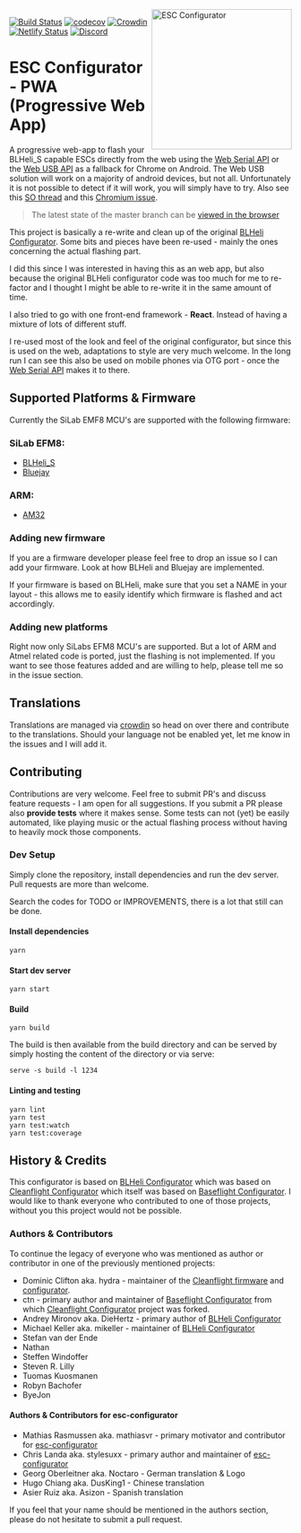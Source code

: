 <img align="right" src="./public/logo512.png" alt="ESC Configurator" width="250">

[![Build Status](https://travis-ci.org/stylesuxx/esc-configurator.svg?branch=develop)](https://travis-ci.org/stylesuxx/esc-configurator) [![codecov](https://codecov.io/gh/stylesuxx/esc-configurator/branch/develop/graph/badge.svg?token=WLZXIOEDP7)](https://codecov.io/gh/stylesuxx/esc-configurator)
 [![Crowdin](https://badges.crowdin.net/esc-configuratorcom/localized.svg)](https://crowdin.com/project/esc-configuratorcom) [![Netlify Status](https://api.netlify.com/api/v1/badges/d297f59c-7496-49fb-9803-1cf2876aaad4/deploy-status)](https://app.netlify.com/sites/sad-goodall-6b6045/deploys) [![Discord](https://img.shields.io/discord/822952715944460368.svg?label=&logo=discord&logoColor=ffffff&color=7389D8&labelColor=6A7EC2)](https://discord.gg/QvSS5dk23C)

# ESC Configurator - PWA (Progressive Web App)
A progressive web-app to flash your BLHeli_S capable ESCs directly from the web using the [Web Serial API](https://wicg.github.io/serial/) or the [Web USB API](https://wicg.github.io/webusb/) as a fallback for Chrome on Android. The Web USB solution will work on a majority of android devices, but not all. Unfortunately it is not possible to detect if it will work, you will simply have to try. Also see this [SO thread](https://stackoverflow.com/questions/66771484/webusb-can-not-claim-device-on-some-android-devices) and this [Chromium issue](https://bugs.chromium.org/p/chromium/issues/detail?id=1099521).

> The latest state of the master branch can be [viewed in the browser](https://esc-configurator.com)

This project is basically a re-write and clean up of the original [BLHeli Configurator](https://github.com/blheli-configurator/blheli-configurator). Some bits and pieces have been re-used - mainly the ones concerning the actual flashing part.

I did this since I was interested in having this as an web app, but also because the original BLHeli configurator code was too much for me to re-factor and I thought I might be able to re-write it in the same amount of time.

I also tried to go with one front-end framework - **React**. Instead of having a mixture of lots of different stuff.

I re-used most of the look and feel of the original configurator, but since this is used on the web, adaptations to style are very much welcome. In the long run I can see this also be used on mobile phones via OTG port - once the [Web Serial API](https://wicg.github.io/serial/) makes it to there.

## Supported Platforms & Firmware
Currently the SiLab EMF8 MCU's are supported with the following firmware:

### SiLab EFM8:

* [BLHeli_S](https://github.com/bitdump/BLHeli)
* [Bluejay](https://github.com/mathiasvr/bluejay)

### ARM:

* [AM32](https://github.com/AlkaMotors/AM32-MultiRotor-ESC-firmware)

### Adding new firmware
If you are a firmware developer please feel free to drop an issue so I can add your firmware. Look at how BLHeli and Bluejay are implemented.

If your firmware is based on BLHeli, make sure that you set a NAME in your layout - this allows me to easily identify which firmware is flashed and act accordingly.

### Adding new platforms
Right now only SiLabs EFM8 MCU's are supported. But a lot of ARM and Atmel related code is ported, just the flashing is not implemented. If you want to see those features added and are willing to help, please tell me so in the issue section.

## Translations
Translations are managed via [crowdin](https://crowdin.com/project/esc-configuratorcom) so head on over there and contribute to the translations. Should your language not be enabled yet, let me know in the issues and I will add it.

## Contributing
Contributions are very welcome. Feel free to submit PR's and discuss feature requests - I am open for all suggestions. If you submit a PR please also **provide tests** where it makes sense. Some tests can not (yet) be easily automated, like playing music or the actual flashing process without having to heavily mock those components.

### Dev Setup
Simply clone the repository, install dependencies and run the dev server. Pull requests are more than welcome.

Search the codes for TODO or IMPROVEMENTS, there is a lot that still can be done.

#### Install dependencies

    yarn

#### Start dev server

    yarn start

#### Build

    yarn build

The build is then available from the build directory and can be served by simply hosting the content of the directory or via serve:

    serve -s build -l 1234

#### Linting and testing

    yarn lint
    yarn test
    yarn test:watch
    yarn test:coverage

## History & Credits
This configurator is based on [BLHeli Configurator](https://github.com/blheli-configurator/blheli-configurator) which was based on [Cleanflight Configurator](https://github.com/cleanflight/cleanflight-configurator) which itself was based on [Baseflight Configurator](https://github.com/multiwii/baseflight-configurator). I would like to thank everyone who contributed to one of those projects, without you this project would not be possible.

### Authors & Contributors
To continue the legacy of everyone who was mentioned as author or contributor in one of the previously mentioned projects:

* Dominic Clifton aka. hydra - maintainer of the [Cleanflight firmware](https://github.com/cleanflight/cleanflight) and [configurator](https://github.com/cleanflight/cleanflight-configurator).
* ctn - primary author and maintainer of [Baseflight Configurator](https://github.com/multiwii/baseflight-configurator) from which [Cleanflight Configurator](https://github.com/cleanflight/cleanflight-configurator) project was forked.
* Andrey Mironov aka. DieHertz - primary author of [BLHeli Configurator](https://github.com/blheli-configurator/blheli-configurator)
* Michael Keller aka. mikeller - maintainer of [BLHeli Configurator](https://github.com/blheli-configurator/blheli-configurator)
* Stefan van der Ende
* Nathan
* Steffen Windoffer
* Steven R. Lilly
* Tuomas Kuosmanen
* Robyn Bachofer
* ByeJon

#### Authors & Contributors for esc-configurator
* Mathias Rasmussen aka. mathiasvr - primary motivator and contributor for [esc-configurator](https://github.com/stylesuxx/esc-configurator)
* Chris Landa aka. stylesuxx - primary author and maintainer of [esc-configurator](https://github.com/stylesuxx/esc-configurator)
* Georg Oberleitner aka. Noctaro - German translation & Logo
* Hugo Chiang aka. DusKing1 - Chinese translation
* Asier Ruiz aka. Asizon - Spanish translation

If you feel that your name should be mentioned in the authors section, please do not hesitate to submit a pull request.
